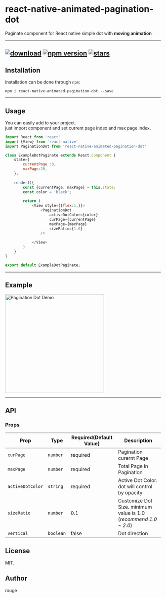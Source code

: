 react-native-animated-pagination-dot
=============

Paginate component for React native simple dot with **moving animation** 

-----
[![download](https://img.shields.io/npm/dm/react-native-animated-pagination-dot?logo=npm&style=flat-square)](https://www.npmjs.com/package/react-native-animated-pagination-dot)
[![npm version](https://img.shields.io/npm/v/react-native-animated-pagination-dot?style=flat-square)](https://www.npmjs.com/package/react-native-animated-pagination-dot)
[![stars](https://img.shields.io/github/stars/rouge3351/react-native-animated-pagination-dot?logo=github&style=flat-square)](https://github.com/rouge3351/react-native-animated-pagination-dot)
-----

## Installation

Installation can be done through `npm`:

```shell
npm i react-native-animated-pagination-dot --save
```

-----
## Usage
You can easily add to your project.<br/>
just import component and set current page index and max page index.
```js
import React from 'react'
import {View} from 'react-native'
import PaginationDot from 'react-native-animated-pagination-dot'

class ExampleDotPaginate extends React.Component {
    state={
        currentPage :0,
        maxPage:20,
    };
    
    render(){
        const {currentPage, maxPage} = this.state;
        const color = 'black';
        
        return (
            <View style={{flex:1,}}>
                <PaginationDot 
                    activeDotColor={color} 
                    curPage={currentPage} 
                    maxPage={maxPage}
                    sizeRatio={1.0}
                />
            
            </View>
        )
    }
}

export default ExampleDotPaginate;
```

-----
## Example

<img src="https://user-images.githubusercontent.com/4319422/92298858-39a61d80-ef88-11ea-85dd-e7a4a5c115dc.gif" alt="Pagination Dot Demo" width="320"/>

-----
## API

### Props

| **Prop**                    | **Type**                    | **Required(Default Value)**  | **Description**                                                |
| --------------------------- | ----------------------------| ---------------------------- | ---------------------------------------------------            |
| `curPage`                   | `number`                    | required                     | Pagination curernt Page                                        |
| `maxPage`                   | `number`                    | required                     | Total Page in Pagination                                       |
| `activeDotColor`            | `string`                    | required                     | Active Dot Color. dot will control by opacity                  |
| `sizeRatio`                 | `number`                    | 0.1                          | Customize Dot Size. minimum value is 1.0 (*recommend 1.0 ~ 2.0*) |
| `vertical`                  | `boolean`                   | false                        | Dot direction                                         |



## License

MIT.

## Author

rouge

